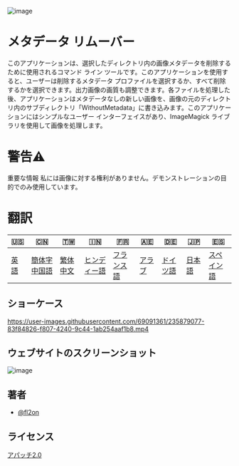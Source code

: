 ![image](https://github.com/user-attachments/assets/af677ca5-b660-4bb7-9421-fde3bf73dd7f)

# メタデータ リムーバー

このアプリケーションは、選択したディレクトリ内の画像メタデータを削除するために使用されるコマンド ライン ツールです。このアプリケーションを使用すると、ユーザーは削除するメタデータ プロファイルを選択するか、すべて削除するかを選択できます。出力画像の画質も調整できます。各ファイルを処理した後、アプリケーションはメタデータなしの新しい画像を、画像の元のディレクトリ内のサブディレクトリ「WithoutMetadata」に書き込みます。このアプリケーションにはシンプルなユーザー インターフェイスがあり、ImageMagick ライブラリを使用して画像を処理します。

# 警告⚠️

重要な情報 私には画像に対する権利がありません。デモンストレーションの目的でのみ使用しています。

# 翻訳

| 🇺🇸            | 🇨🇳                      | 🇹🇼                    | 🇮🇳                   | 🇫🇷                  | 🇦🇪                | 🇩🇪                 | 🇯🇵                | 🇪🇸                  |
| --------------- | ------------------------- | ----------------------- | ---------------------- | --------------------- | ------------------- | -------------------- | ------------------- | --------------------- |
| [英語](README.md) | [簡体字中国語](README.zh-CN.md) | [繁体中文](README.zh-TW.md) | [ヒンディー語](README.hi.md) | [フランス語](README.fr.md) | [アラブ](README.ar.md) | [ドイツ語](README.de.md) | [日本語](README.ja.md) | [スペイン語](README.es.md) |

## ショーケース

<https://user-images.githubusercontent.com/69091361/235879077-83f84826-f807-4240-9c44-1ab254aaf1b8.mp4>

## ウェブサイトのスクリーンショット

![image](https://github.com/user-attachments/assets/5dfaf64c-2672-4777-a78b-c222838a3de7)

## 著者

-   [@fl2on](https://www.github.com/fl2on)

## ライセンス

[アパッチ2.0](https://choosealicense.com/licenses/apache-2.0/)
